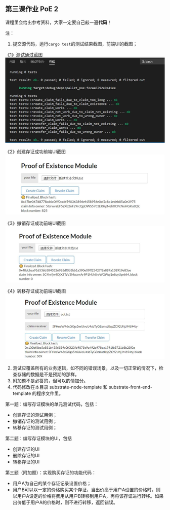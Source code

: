 ## 第三课作业  PoE 2

课程里会给出参考资料，大家一定要自己敲一遍**代码**！

注：

1. 提交源代码，运行`cargo test`的测试结果截图，前端UI的截图；

《1》测试通过截图
![cargo_test_ok_snapshot](images/cargo_test_ok_snapshot.jpg)

《2》创建存证成功前端UI截图
![create_claim_front_end_snapshot](images/create_claim_front_end_snapshot.jpg)

《3》撤销存证成功前端UI截图
![revoke_claim_front_end_snapshot](images/revoke_claim_front_end_snapshot.jpg)

《4》转移存证成功前端UI截图
![transfer_successfully_snapshot](images/transfer_successfully_snapshot.jpg)




2. 测试应覆盖所有的业务逻辑，如不同的错误场景，以及一切正常的情况下，检查存储的数据是不是预期的那样。
3. 附加题不是必答的，但可以酌情加分。
4. 代码修改在本目录 substrate-node-template 和 substrate-front-end-template 的程序文件里。

第一题：编写存证模块的单元测试代码，包括：

* 创建存证的测试用例；
* 撤销存证的测试用例；
* 转移存证的测试用例；

第二题：编写存证模块的UI，包括

* 创建存证的UI
* 删除存证的UI
* 转移存证的UI

第三题（附加题）：实现购买存证的功能代码：

* 用户A为自己的某个存证记录设置价格；
* 用户B可以以一定的价格购买某个存证，当出价高于用户A设置的价格时，则以用户A设定的价格将费用从用户B转移到用户A，再将该存证进行转移。如果出价低于用户A的价格时，则不进行转移，返回错误。

